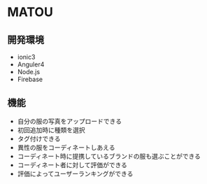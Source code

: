 # MATOU

## 開発環境
- ionic3
- Anguler4
- Node.js
- Firebase

## 機能
- 自分の服の写真をアップロードできる
- 初回追加時に種類を選択
- タグ付けできる
- 異性の服をコーディネートしあえる
- コーディネート時に提携しているブランドの服も選ぶことができる
- コーディネート者に対して評価ができる
- 評価によってユーザーランキングができる

